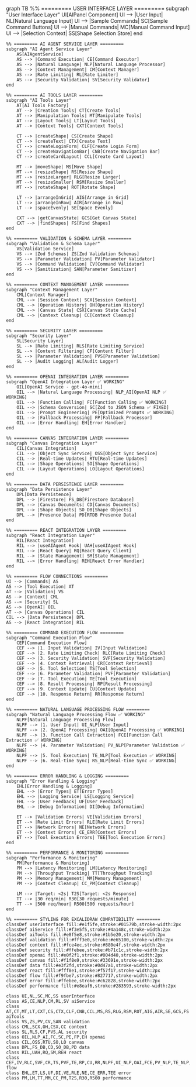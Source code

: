 graph TB
%% ========= USER INTERFACE LAYER =========
subgraph "User Interface Layer"
UI[AIPanel Component]
UI --> |User Input| NL[Natural Language Input]
UI --> |Sample Commands| SC[Sample Command Buttons]
UI --> |Manual Commands| MC[Manual Command Input]
UI --> |Selection Context| SS[Shape Selection Store]
end

    %% ========= AI AGENT SERVICE LAYER =========
    subgraph "AI Agent Service Layer"
        AS[AIAgentService]
        AS --> |Command Execution| CE[Command Executor]
        AS --> |Natural Language| NLP[Natural Language Processor]
        AS --> |Context Management| CM[Context Manager]
        AS --> |Rate Limiting| RL[Rate Limiter]
        AS --> |Security Validation| SV[Security Validator]
    end

    %% ========= AI TOOLS LAYER =========
    subgraph "AI Tools Layer"
        AT[AI Tools Factory]
        AT --> |Creation Tools| CT[Create Tools]
        AT --> |Manipulation Tools| MT[Manipulate Tools]
        AT --> |Layout Tools| LT[Layout Tools]
        AT --> |Context Tools| CXT[Context Tools]

        CT --> |createShape| CS[Create Shape]
        CT --> |createText| CTX[Create Text]
        CT --> |createLoginForm| CLF[Create Login Form]
        CT --> |createNavigationBar| CNB[Create Navigation Bar]
        CT --> |createCardLayout| CCL[Create Card Layout]

        MT --> |moveShape| MS[Move Shape]
        MT --> |resizeShape| RS[Resize Shape]
        MT --> |resizeLarger| RLG[Resize Larger]
        MT --> |resizeSmaller| RSM[Resize Smaller]
        MT --> |rotateShape| ROT[Rotate Shape]

        LT --> |arrangeInGrid| AIG[Arrange in Grid]
        LT --> |arrangeInRow| AIR[Arrange in Row]
        LT --> |spaceEvenly| SE[Space Evenly]

        CXT --> |getCanvasState| GCS[Get Canvas State]
        CXT --> |findShapes| FS[Find Shapes]
    end

    %% ========= VALIDATION & SCHEMA LAYER =========
    subgraph "Validation & Schema Layer"
        VS[Validation Service]
        VS --> |Zod Schemas| ZS[Zod Validation Schemas]
        VS --> |Parameter Validation| PV[Parameter Validator]
        VS --> |Command Validation| CV[Command Validator]
        VS --> |Sanitization| SAN[Parameter Sanitizer]
    end

    %% ========= CONTEXT MANAGEMENT LAYER =========
    subgraph "Context Management Layer"
        CML[Context Manager]
        CML --> |Session Context| SCX[Session Context]
        CML --> |Operation History| OH[Operation History]
        CML --> |Canvas State| CSX[Canvas State Cache]
        CML --> |Context Cleanup| CC[Context Cleanup]
    end

    %% ========= SECURITY LAYER =========
    subgraph "Security Layer"
        SL[Security Layer]
        SL --> |Rate Limiting| RLS[Rate Limiting Service]
        SL --> |Content Filtering| CF[Content Filter]
        SL --> |Parameter Validation| PVS[Parameter Validation]
        SL --> |Audit Logging| AL[Audit Logger]
    end

    %% ========= OPENAI INTEGRATION LAYER =========
    subgraph "OpenAI Integration Layer ✅ WORKING"
        OIL[OpenAI Service - gpt-4o-mini]
        OIL --> |Natural Language Processing| NLP_AI[OpenAI NLP ✅ WORKING]
        OIL --> |Function Calling| FC[Function Calling ✅ WORKING]
        OIL --> |Schema Conversion| SC[Zod to JSON Schema ✅ FIXED]
        OIL --> |Prompt Engineering| PE[Optimized Prompts ✅ WORKING]
        OIL --> |Fallback Processing| FP[Fallback Processor]
        OIL --> |Error Handling| EH[Error Handler]
    end

    %% ========= CANVAS INTEGRATION LAYER =========
    subgraph "Canvas Integration Layer"
        CIL[Canvas Integration]
        CIL --> |Object Sync Service| OSS[Object Sync Service]
        CIL --> |Real-time Updates| RTU[Real-time Updates]
        CIL --> |Shape Operations| SO[Shape Operations]
        CIL --> |Layout Operations| LO[Layout Operations]
    end

    %% ========= DATA PERSISTENCE LAYER =========
    subgraph "Data Persistence Layer"
        DPL[Data Persistence]
        DPL --> |Firestore| FS_DB[Firestore Database]
        DPL --> |Canvas Documents| CD[Canvas Documents]
        DPL --> |Shape Objects| SO_DB[Shape Objects]
        DPL --> |Presence Data| PD[RTDB Presence Data]
    end

    %% ========= REACT INTEGRATION LAYER =========
    subgraph "React Integration Layer"
        RIL[React Integration]
        RIL --> |useAIAgent Hook| UAH[useAIAgent Hook]
        RIL --> |React Query| RQ[React Query Client]
        RIL --> |State Management| SM[State Management]
        RIL --> |Error Handling| REH[React Error Handler]
    end

    %% ========= FLOW CONNECTIONS =========
    UI --> |Commands| AS
    AS --> |Tool Execution| AT
    AT --> |Validation| VS
    AS --> |Context| CML
    AS --> |Security| SL
    AS --> |OpenAI| OIL
    AT --> |Canvas Operations| CIL
    CIL --> |Data Persistence| DPL
    AS --> |React Integration| RIL

    %% ========= COMMAND EXECUTION FLOW =========
    subgraph "Command Execution Flow"
        CEF[Command Execution Flow]
        CEF --> |1. Input Validation| IV[Input Validation]
        CEF --> |2. Rate Limiting Check| RLC[Rate Limiting Check]
        CEF --> |3. Security Validation| SVF[Security Validation]
        CEF --> |4. Context Retrieval| CR[Context Retrieval]
        CEF --> |5. Tool Selection| TS[Tool Selection]
        CEF --> |6. Parameter Validation| PVF[Parameter Validation]
        CEF --> |7. Tool Execution| TE[Tool Execution]
        CEF --> |8. Result Processing| RP[Result Processing]
        CEF --> |9. Context Update| CU[Context Update]
        CEF --> |10. Response Return| RR[Response Return]
    end

    %% ========= NATURAL LANGUAGE PROCESSING FLOW =========
    subgraph "Natural Language Processing Flow ✅ WORKING"
        NLPF[Natural Language Processing Flow]
        NLPF --> |1. User Input| UI_NLP[User Input]
        NLPF --> |2. OpenAI Processing| OAI[OpenAI Processing ✅ WORKING]
        NLPF --> |3. Function Call Extraction| FCE[Function Call Extraction ✅ WORKING]
        NLPF --> |4. Parameter Validation| PV_NLP[Parameter Validation ✅ WORKING]
        NLPF --> |5. Tool Execution| TE_NLP[Tool Execution ✅ WORKING]
        NLPF --> |6. Real-time Sync| RS_NLP[Real-time Sync ✅ WORKING]
    end

    %% ========= ERROR HANDLING & LOGGING =========
    subgraph "Error Handling & Logging"
        EHL[Error Handling & Logging]
        EHL --> |Error Types| ET[Error Types]
        EHL --> |Logging Service| LS[Logging Service]
        EHL --> |User Feedback| UF[User Feedback]
        EHL --> |Debug Information| DI[Debug Information]

        ET --> |Validation Errors| VE[Validation Errors]
        ET --> |Rate Limit Errors| RLE[Rate Limit Errors]
        ET --> |Network Errors| NE[Network Errors]
        ET --> |Context Errors| CE_ERR[Context Errors]
        ET --> |Tool Execution Errors| TEE[Tool Execution Errors]
    end

    %% ========= PERFORMANCE & MONITORING =========
    subgraph "Performance & Monitoring"
        PM[Performance & Monitoring]
        PM --> |Latency Monitoring| LM[Latency Monitoring]
        PM --> |Throughput Tracking| TT[Throughput Tracking]
        PM --> |Memory Management| MM[Memory Management]
        PM --> |Context Cleanup| CC_PM[Context Cleanup]

        LM --> |Target: <2s| T2S[Target: <2s Response]
        TT --> |30 req/min| R30[30 requests/minute]
        TT --> |500 req/hour| R500[500 requests/hour]
    end

    %% ========= STYLING FOR EXCALIDRAW COMPATIBILITY =========
    classDef userInterface fill:#e1f5fe,stroke:#01579b,stroke-width:2px
    classDef aiService fill:#f3e5f5,stroke:#4a148c,stroke-width:2px
    classDef aiTools fill:#e8f5e8,stroke:#1b5e20,stroke-width:2px
    classDef validation fill:#fff3e0,stroke:#e65100,stroke-width:2px
    classDef context fill:#fce4ec,stroke:#880e4f,stroke-width:2px
    classDef security fill:#ffebee,stroke:#b71c1c,stroke-width:2px
    classDef openai fill:#e0f2f1,stroke:#004d40,stroke-width:2px
    classDef canvas fill:#f1f8e9,stroke:#33691e,stroke-width:2px
    classDef data fill:#e3f2fd,stroke:#0d47a1,stroke-width:2px
    classDef react fill:#fff8e1,stroke:#f57f17,stroke-width:2px
    classDef flow fill:#f9fbe7,stroke:#827717,stroke-width:2px
    classDef error fill:#ffebee,stroke:#c62828,stroke-width:2px
    classDef performance fill:#e8eaf6,stroke:#283593,stroke-width:2px

    class UI,NL,SC,MC,SS userInterface
    class AS,CE,NLP,CM,RL,SV aiService
    class AT,CT,MT,LT,CXT,CS,CTX,CLF,CNB,CCL,MS,RS,RLG,RSM,ROT,AIG,AIR,SE,GCS,FS aiTools
    class VS,ZS,PV,CV,SAN validation
    class CML,SCX,OH,CSX,CC context
    class SL,RLS,CF,PVS,AL security
    class OIL,NLP_AI,FC,SC,PE,FP,EH openai
    class CIL,OSS,RTU,SO,LO canvas
    class DPL,FS_DB,CD,SO_DB,PD data
    class RIL,UAH,RQ,SM,REH react
    class CEF,IV,RLC,SVF,CR,TS,PVF,TE,RP,CU,RR,NLPF,UI_NLP,OAI,FCE,PV_NLP,TE_NLP,RS_NLP flow
    class EHL,ET,LS,UF,DI,VE,RLE,NE,CE_ERR,TEE error
    class PM,LM,TT,MM,CC_PM,T2S,R30,R500 performance

